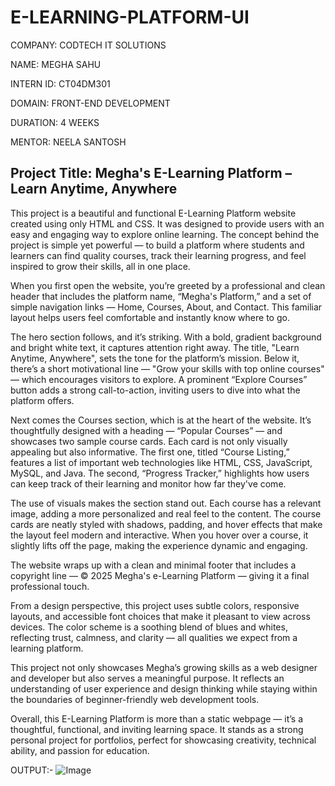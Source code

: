 # E-LEARNING-PLATFORM-UI

COMPANY: CODTECH IT SOLUTIONS

NAME: MEGHA SAHU

INTERN ID: CT04DM301

DOMAIN: FRONT-END DEVELOPMENT

DURATION: 4 WEEKS

MENTOR: NEELA SANTOSH

## Project Title: Megha's E-Learning Platform – Learn Anytime, Anywhere

This project is a beautiful and functional E-Learning Platform website created using only HTML and CSS. It was designed to provide users with an easy and engaging way to explore online learning. The concept behind the project is simple yet powerful — to build a platform where students and learners can find quality courses, track their learning progress, and feel inspired to grow their skills, all in one place.

When you first open the website, you’re greeted by a professional and clean header that includes the platform name, “Megha's Platform,” and a set of simple navigation links — Home, Courses, About, and Contact. This familiar layout helps users feel comfortable and instantly know where to go.

The hero section follows, and it’s striking. With a bold, gradient background and bright white text, it captures attention right away. The title, "Learn Anytime, Anywhere", sets the tone for the platform’s mission. Below it, there’s a short motivational line — "Grow your skills with top online courses" — which encourages visitors to explore. A prominent “Explore Courses” button adds a strong call-to-action, inviting users to dive into what the platform offers.

Next comes the Courses section, which is at the heart of the website. It’s thoughtfully designed with a heading — “Popular Courses” — and showcases two sample course cards. Each card is not only visually appealing but also informative. The first one, titled “Course Listing,” features a list of important web technologies like HTML, CSS, JavaScript, MySQL, and Java. The second, “Progress Tracker,” highlights how users can keep track of their learning and monitor how far they've come.

The use of visuals makes the section stand out. Each course has a relevant image, adding a more personalized and real feel to the content. The course cards are neatly styled with shadows, padding, and hover effects that make the layout feel modern and interactive. When you hover over a course, it slightly lifts off the page, making the experience dynamic and engaging.

The website wraps up with a clean and minimal footer that includes a copyright line — © 2025 Megha's e-Learning Platform — giving it a final professional touch.

From a design perspective, this project uses subtle colors, responsive layouts, and accessible font choices that make it pleasant to view across devices. The color scheme is a soothing blend of blues and whites, reflecting trust, calmness, and clarity — all qualities we expect from a learning platform.

This project not only showcases Megha’s growing skills as a web designer and developer but also serves a meaningful purpose. It reflects an understanding of user experience and design thinking while staying within the boundaries of beginner-friendly web development tools.

Overall, this E-Learning Platform is more than a static webpage — it’s a thoughtful, functional, and inviting learning space. It stands as a strong personal project for portfolios, perfect for showcasing creativity, technical ability, and passion for education.

OUTPUT:-
![Image](https://github.com/user-attachments/assets/798c1a90-5c13-4a3e-af18-442b06f6f4d9)
